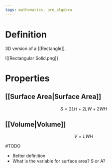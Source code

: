 ```yaml
---
tags: mathematics, pre_algebra
---
```


# Definition

3D version of a [[Rectangle]].

![[Rectangular Solid.png]]

#  Properties

## [[Surface Area|Surface Area]]

$$S = 2LH + 2LW + 2WH$$

## [[Volume|Volume]]

$$V = LWH$$


#TODO 
- Better definition
- What is the variable for surface area? S or A?
